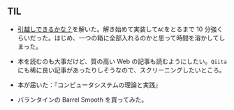 ## TIL

* [引越しできるかな？](https://atcoder.jp/contests/arc013/tasks/arc013_2)を解いた。解き始めて実装して`AC`をとるまで 10 分強くらいだった。はじめ、一つの箱に全部入れるのかと思って時間を溶かしてしまった。

* 本を読むのも大事だけど、質の高い Web の記事も読むようにしたい。`Qiita`にも稀に良い記事があったりしそうなので、スクリーニングしたいところ。

* 本が届いた：『コンピュータシステムの理論と実践』

* バランタインの Barrel Smooth を買ってみた。